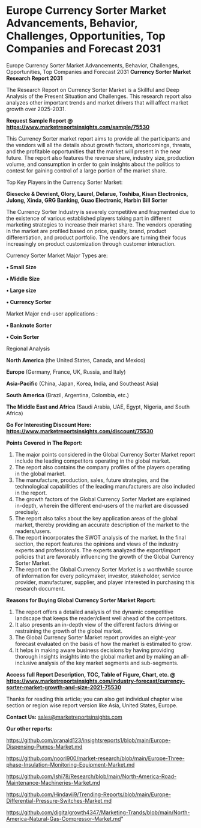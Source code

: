 # Europe Currency Sorter Market Advancements, Behavior, Challenges, Opportunities, Top Companies and Forecast 2031
Europe Currency Sorter Market Advancements, Behavior, Challenges, Opportunities, Top Companies and Forecast 2031
<strong>Currency Sorter Market Research Report 2031</strong>

The Research Report on Currency Sorter Market is a Skillful and Deep Analysis of the Present Situation and Challenges. This research report also analyzes other important trends and market drivers that will affect market growth over 2025-2031.

<strong>Request Sample Report @ <a href=https://www.marketreportsinsights.com/sample/75530>https://www.marketreportsinsights.com/sample/75530</a></strong>

This Currency Sorter market report aims to provide all the participants and the vendors will all the details about growth factors, shortcomings, threats, and the profitable opportunities that the market will present in the near future. The report also features the revenue share, industry size, production volume, and consumption in order to gain insights about the politics to contest for gaining control of a large portion of the market share.

Top Key Players in the Currency Sorter Market:

<strong>Giesecke & Devrient, Glory, Laurel, Delarue, Toshiba, Kisan Electronics, Julong, Xinda, GRG Banking, Guao Electronic, Harbin Bill Sorter</strong>

The Currency Sorter Industry is severely competitive and fragmented due to the existence of various established players taking part in different marketing strategies to increase their market share. The vendors operating in the market are profiled based on price, quality, brand, product differentiation, and product portfolio. The vendors are turning their focus increasingly on product customization through customer interaction.

Currency Sorter Market Major Types are:

<strong>• Small Size

• Middle Size

• Large size

• Currency Sorter</strong>

Market Major end-user applications :

<strong>• Banknote Sorter

• Coin Sorter</strong>

Regional Analysis

</u><strong><b>North America</b></strong> (the United States, Canada, and Mexico)

<strong><b>Europe </b></strong>(Germany, France, UK, Russia, and Italy)

<strong><b>Asia-Pacific</b></strong> (China, Japan, Korea, India, and Southeast Asia)

<strong><b>South America</b></strong> (Brazil, Argentina, Colombia, etc.)

<strong><b>The Middle East and Africa</b></strong> (Saudi Arabia, UAE, Egypt, Nigeria, and South Africa)

<strong>Go For Interesting Discount Here: <a href=https://www.marketreportsinsights.com/discount/75530>https://www.marketreportsinsights.com/discount/75530</a></strong>

<strong>Points Covered in The Report:</strong>
<ol>
  <li>The major points considered in the Global Currency Sorter Market report include the leading competitors operating in the global market.</li>
  <li>The report also contains the company profiles of the players operating in the global market.</li>
  <li>The manufacture, production, sales, future strategies, and the technological capabilities of the leading manufacturers are also included in the report.</li>
  <li>The growth factors of the Global Currency Sorter Market are explained in-depth, wherein the different end-users of the market are discussed precisely.</li>
  <li>The report also talks about the key application areas of the global market, thereby providing an accurate description of the market to the readers/users.</li>
  <li>The report incorporates the SWOT analysis of the market. In the final section, the report features the opinions and views of the industry experts and professionals. The experts analyzed the export/import policies that are favorably influencing the growth of the Global Currency Sorter Market.</li>
  <li>The report on the Global Currency Sorter Market is a worthwhile source of information for every policymaker, investor, stakeholder, service provider, manufacturer, supplier, and player interested in purchasing this research document.</li>
</ol>
<strong>Reasons for Buying Global Currency Sorter Market Report:</strong>

<ol>
  <li>The report offers a detailed analysis of the dynamic competitive landscape that keeps the reader/client well ahead of the competitors.</li>
  <li>It also presents an in-depth view of the different factors driving or restraining the growth of the global market.</li>
  <li>The Global Currency Sorter Market report provides an eight-year forecast evaluated on the basis of how the market is estimated to grow.</li>
  <li>It helps in making aware business decisions by having providing thorough insights insights into the global market and by making an all-inclusive analysis of the key market segments and sub-segments.</li>
</ol>
<strong>Access full Report Description, TOC, Table of Figure, Chart, etc. @ <a href=https://www.marketreportsinsights.com/industry-forecast/currency-sorter-market-growth-and-size-2021-75530>https://www.marketreportsinsights.com/industry-forecast/currency-sorter-market-growth-and-size-2021-75530</a></strong>


Thanks for reading this article; you can also get individual chapter wise section or region wise report version like Asia, United States, Europe.

<strong>Contact Us:</strong>
sales@marketreportsinsights.com

<strong>Our other reports:</strong>

<a href=https://github.com/pranald123/insightsreports1/blob/main/Europe-Dispensing-Pumps-Market.md>https://github.com/pranald123/insightsreports1/blob/main/Europe-Dispensing-Pumps-Market.md</a>

<a href=https://github.com/noori900/market-research/blob/main/Europe-Three-phase-Insulation-Monitoring-Equipment-Market.md>https://github.com/noori900/market-research/blob/main/Europe-Three-phase-Insulation-Monitoring-Equipment-Market.md</a>

<a href=https://github.com/Ishi78/Research/blob/main/North-America-Road-Maintenance-Machineries-Market.md>https://github.com/Ishi78/Research/blob/main/North-America-Road-Maintenance-Machineries-Market.md</a>

<a href=https://github.com/Hindavii9/Trending-Reports/blob/main/Europe-Differential-Pressure-Switches-Market.md>https://github.com/Hindavii9/Trending-Reports/blob/main/Europe-Differential-Pressure-Switches-Market.md</a>

<a href=https://github.com/digitalgrowth4347/Marketing-Trands/blob/main/North-America-Natural-Gas-Compressor-Market.md>https://github.com/digitalgrowth4347/Marketing-Trands/blob/main/North-America-Natural-Gas-Compressor-Market.md</a>"
